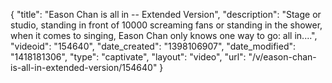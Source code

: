 {
    "title": "Eason Chan is all in -- Extended Version",
    "description": "Stage or studio, standing in front of 10000 screaming fans or standing in the shower, when it comes to singing, Eason Chan only knows one way to go: all in....",
    "videoid": "154640",
    "date_created": "1398106907",
    "date_modified": "1418181306",
    "type": "captivate",
    "layout": "video",
    "url": "\/v\/eason-chan-is-all-in-extended-version\/154640"
}